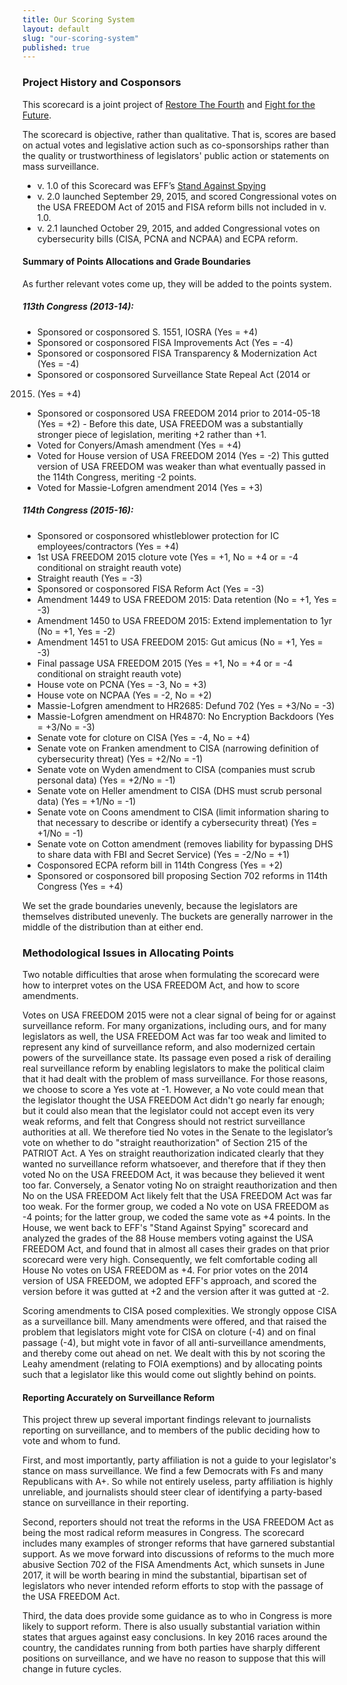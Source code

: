 ```yaml
---
title: Our Scoring System
layout: default
slug: "our-scoring-system"
published: true
---
```


### Project History and Cosponsors

This scorecard is a joint project of [Restore The
Fourth](https://restorethe4th.com) and [Fight for the
Future](https://fightforthefuture.org).

The scorecard is objective, rather than qualitative. That is, scores are based
on actual votes and legislative action such as co-sponsorships rather
than the quality or trustworthiness of legislators' public action or
statements on mass
surveillance.

- v. 1.0 of this Scorecard was EFF’s [Stand Against
Spying](https://standagainstspying.org)
- v. 2.0 launched September 29, 2015, and scored Congressional votes
on the USA FREEDOM Act of 2015 and FISA reform bills not included in
v. 1.0.
- v. 2.1 launched October 29, 2015, and added Congressional votes on
cybersecurity bills (CISA, PCNA and NCPAA) and ECPA reform.


#### **Summary of Points Allocations and Grade Boundaries**

As further relevant votes come up, they will be added to the points system.

##### 113th Congress (2013-14):

- Sponsored or cosponsored S. 1551, IOSRA (Yes = +4)
- Sponsored or cosponsored FISA Improvements Act (Yes = -4)
- Sponsored or cosponsored FISA Transparency & Modernization Act (Yes = -4)
- Sponsored or cosponsored Surveillance State Repeal Act (2014 or
2015) (Yes = +4)
- Sponsored or cosponsored USA FREEDOM 2014 prior to 2014-05-18 (Yes =
+2) - Before this date, USA FREEDOM was a substantially stronger piece
of legislation, meriting +2 rather than +1.
- Voted for Conyers/Amash amendment (Yes = +4)
- Voted for House version of USA FREEDOM 2014 (Yes = -2) This gutted
version of USA FREEDOM was weaker than what eventually passed in the
114th Congress, meriting -2 points.
- Voted for Massie-Lofgren amendment 2014 (Yes = +3)

##### 114th Congress (2015-16):

- Sponsored or cosponsored whistleblower protection for IC
employees/contractors (Yes = +4)
- 1st USA FREEDOM 2015 cloture vote (Yes = +1, No = +4 or = -4
conditional on straight reauth vote)
- Straight reauth (Yes = -3)
- Sponsored or cosponsored FISA Reform Act (Yes = -3)
- Amendment 1449 to USA FREEDOM 2015: Data retention (No = +1, Yes = -3)
- Amendment 1450 to USA FREEDOM 2015: Extend implementation to 1yr (No
= +1, Yes = -2)
- Amendment 1451 to USA FREEDOM 2015: Gut amicus (No = +1, Yes = -3)
- Final passage USA FREEDOM 2015 (Yes = +1, No = +4 or = -4
conditional on straight reauth vote)
- House vote on PCNA (Yes = -3, No = +3)
- House vote on NCPAA (Yes = -2, No = +2)
- Massie-Lofgren amendment to HR2685: Defund 702 (Yes = +3/No = -3)
- Massie-Lofgren amendment on HR4870: No Encryption Backdoors (Yes = +3/No = -3)
- Senate vote for cloture on CISA (Yes = -4, No = +4)
- Senate vote on Franken amendment to CISA (narrowing definition of
cybersecurity threat) (Yes = +2/No = -1)
- Senate vote on Wyden amendment to CISA (companies must scrub
personal data) (Yes = +2/No = -1)
- Senate vote on Heller amendment to CISA (DHS must scrub personal
data) (Yes = +1/No = -1)
- Senate vote on Coons amendment to CISA (limit information sharing to
that necessary to describe or identify a cybersecurity threat) (Yes =
+1/No = -1)
- Senate vote on Cotton amendment (removes liability for bypassing DHS
to share data with FBI and Secret Service) (Yes = -2/No = +1)
- Cosponsored ECPA reform bill in 114th Congress (Yes = +2)
- Sponsored or cosponsored bill proposing Section 702 reforms in 114th
Congress (Yes = +4)

We set the grade boundaries unevenly, because the legislators are
themselves distributed unevenly. The buckets are generally narrower in
the middle of the distribution than at either end.


### Methodological Issues in Allocating Points

Two notable difficulties that arose when formulating the scorecard
were how to interpret votes on the USA FREEDOM Act, and how to score
amendments.

Votes on USA FREEDOM 2015 were not a clear signal of being for or
against surveillance reform. For many organizations, including ours,
and for many legislators as well, the USA FREEDOM Act was far too weak
and limited to represent any kind of surveillance reform, and also
modernized certain powers of the surveillance state. Its passage even
posed a risk of derailing real surveillance reform by enabling
legislators to make the political claim that it had dealt with the
problem of mass surveillance. For those reasons, we choose to score a
Yes vote at -1. However, a No vote could mean that the legislator
thought the USA FREEDOM Act didn't go nearly far enough; but it could
also mean that the legislator could not accept even its very weak
reforms, and felt that Congress should not restrict surveillance
authorities at all. We therefore tied No votes in the Senate to the
legislator’s vote on whether to do "straight reauthorization" of
Section 215 of the PATRIOT Act. A Yes on straight reauthorization
indicated clearly that they wanted no surveillance reform whatsoever,
and therefore that if they then voted No on the USA FREEDOM Act, it
was because they believed it went too far. Conversely, a Senator
voting No on straight reauthorization and then No on the USA FREEDOM
Act likely felt that the USA FREEDOM Act was far too weak. For the
former group, we coded a No vote on USA FREEDOM as -4 points; for the
latter group, we coded the same vote as +4 points. In the House, we
went back to EFF's "Stand Against Spying" scorecard and analyzed the
grades of the 88 House members voting against the USA FREEDOM Act, and
found that in almost all cases their grades on that prior scorecard
were very high. Consequently, we felt comfortable coding all House No
votes on USA FREEDOM as +4. For prior votes on the 2014 version of USA
FREEDOM, we adopted EFF's approach, and scored the version before it
was gutted at +2 and the version after it was gutted at -2.

Scoring amendments to CISA posed complexities. We strongly oppose CISA
as a surveillance bill. Many amendments were offered, and that raised
the problem that legislators might vote for CISA on cloture (-4) and
on final passage (-4), but might vote in favor of all
anti-surveillance amendments, and thereby come out ahead on net. We
dealt with this by not scoring the Leahy amendment (relating to FOIA
exemptions) and by allocating points such that a legislator like this
would come out slightly behind on points.

#### Reporting Accurately on Surveillance Reform

This project threw up several important findings relevant to journalists
reporting on surveillance, and to members of the public deciding how to vote and
whom to fund.

First, and most importantly, party affiliation is not a guide to your
legislator's stance on mass surveillance. We find a few Democrats with Fs and
many Republicans with A+. So while not entirely useless, party affiliation is
highly unreliable, and journalists should steer clear of identifying a
party-based stance on surveillance in their reporting.

Second, reporters should not treat the reforms in the USA FREEDOM Act as being
the most radical reform measures in Congress. The scorecard includes many
examples of stronger reforms that have garnered substantial support. As we move
forward into discussions of reforms to the much more abusive Section 702 of the
FISA Amendments Act, which sunsets in June 2017, it will be worth bearing in
mind the substantial, bipartisan set of legislators who never intended reform
efforts to stop with the passage of the USA FREEDOM Act.

Third, the data does provide some guidance as to who in Congress is more likely
to support reform. There is also usually substantial variation within states
that argues against easy conclusions. In key 2016 races around the country, the
candidates running from both parties have sharply different positions on
surveillance, and we have no reason to suppose that this will change in future
cycles.